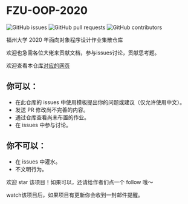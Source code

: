 # FZU-OOP-2020

![GitHub issues](https://img.shields.io/github/issues-raw/jihuayu/FZU-OOP-2020)   ![GitHub pull requests](https://img.shields.io/github/issues-pr/jihuayu/FZU-OOP-2020)  ![GitHub contributors](https://img.shields.io/github/contributors/jihuayu/FZU-OOP-2020)


福州大学 2020 年面向对象程序设计作业集散仓库  

欢迎也急需各位大佬来贡献文档，参与issues讨论，贡献思考题。 

欢迎查看本仓库[对应的网页](https://oop.jihuayu.site/)

## 你可以：
- 在此仓库的 issues 中使用模板提出你的问题或建议（仅允许使用中文）。 
- 发送 PR 修改尚不完善的内容。
- 通过仓库查看尚未布置的作业。
- 在 issues 中参与讨论。

## 你不可以：
- 在 issues 中灌水。
- 不文明行为。

欢迎 star 该项目！如果可以，还请给作者们点一个 follow 哦～

watch该项目后，如果项目有更新你会收到一封邮件提醒。
